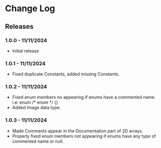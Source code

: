 # Change Log

## Releases

### 1.0.0 - 11/11/2024
* Initial release

### 1.0.1 - 11/11/2024
* Fixed duplicate Constants, added missing Constants.

### 1.0.2 - 11/11/2024
* Fixed enum members no appearing if enums have a commented name. i.e: enum /* enum */ {}
* Added Image data type.

### 1.0.3 - 11/11/2024
* Made Comments appear in the Documentation part of 2D arrays.
* Properly fixed enum members not appearing if enums have any type of commented name or null.
